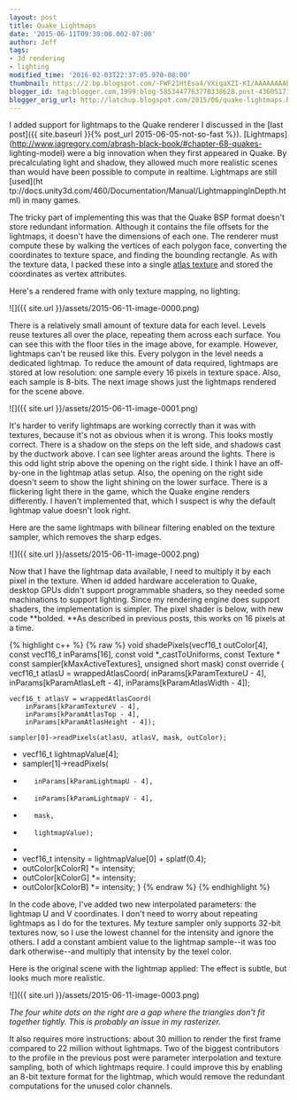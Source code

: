 ```yaml
---
layout: post
title: Quake Lightmaps
date: '2015-06-11T09:30:00.002-07:00'
author: Jeff
tags:
- 3d rendering
- lighting
modified_time: '2016-02-03T22:37:05.970-08:00'
thumbnail: https://2.bp.blogspot.com/-FWF21HtEsa4/VXiqaXZI-KI/AAAAAAAAB-c/AFvENpfTUeg/s72-c/texture-only.png
blogger_id: tag:blogger.com,1999:blog-5853447763770338628.post-4360517119255370373
blogger_orig_url: http://latchup.blogspot.com/2015/06/quake-lightmaps.html
---
```


I added support for lightmaps to the Quake renderer I discussed in the [last
post]({{ site.baseurl }}{% post_url 2015-06-05-not-so-fast %}).
[Lightmaps](http://www.jagregory.com/abrash-black-book/#chapter-68-quakes-
lighting-model) were a big innovation when they first appeared in Quake. By
precalculating light and shadow, they allowed much more realistic scenes than
would have been possible to compute in realtime. Lightmaps are still [used](ht
tp://docs.unity3d.com/460/Documentation/Manual/LightmappingInDepth.html) in
many games.

The tricky part of implementing this was that the Quake BSP format doesn't
store redundant information. Although it contains the file offsets for the
lightmaps, it doesn't have the dimensions of each one. The renderer must
compute these by walking the vertices of each polygon face, converting the
coordinates to texture space, and finding the bounding rectangle. As with the
texture data, I packed these into a single [atlas
texture](http://en.wikipedia.org/wiki/Texture_atlas) and stored the
coordinates as vertex attributes.

Here's a rendered frame with only texture mapping, no lighting:

![]({{ site.url }}/assets/2015-06-11-image-0000.png)

There is a relatively small amount of texture data for each level. Levels
reuse textures all over the place, repeating them across each surface. You can
see this with the floor tiles in the image above, for example. However,
lightmaps can't be reused like this. Every polygon in the level needs a
dedicated lightmap. To reduce the amount of data required, lightmaps are
stored at low resolution: one sample every 16 pixels in texture space. Also,
each sample is 8-bits. The next image shows just the lightmaps rendered for
the scene above.

![]({{ site.url }}/assets/2015-06-11-image-0001.png)

It's harder to verify lightmaps are working correctly than it was with
textures, because it's not as obvious when it is wrong. This looks mostly
correct. There is a shadow on the steps on the left side, and shadows cast by
the ductwork above. I can see lighter areas around the lights. There is this
odd light strip above the opening on the right side.  I think I have an off-
by-one in the lightmap atlas setup. Also, the opening on the right side
doesn't seem to show the light shining on the lower surface. There is a
flickering light there in the game, which the Quake engine renders
differently. I haven't implemented that, which I suspect is why the default
lightmap value doesn't look right.

Here are the same lightmaps with bilinear filtering enabled on the texture
sampler, which removes the sharp edges.

![]({{ site.url }}/assets/2015-06-11-image-0002.png)

Now that I have the lightmap data available, I need to multiply it by each
pixel in the texture. When id added hardware acceleration to Quake, desktop
GPUs didn't support programmable shaders, so they needed some machinations to
support lighting. Since my rendering engine does support shaders, the
implementation is simpler. The pixel shader is below, with new code **bolded.
**As described in previous posts, this works on 16 pixels at a time.

{% highlight c++ %}
{% raw %}
void shadePixels(vecf16_t outColor[4],
    const vecf16_t inParams[16],
    const void *_castToUniforms,
    const Texture * const sampler[kMaxActiveTextures],
    unsigned short mask) const override
{
    vecf16_t atlasU = wrappedAtlasCoord(
        inParams[kParamTextureU - 4],
        inParams[kParamAtlasLeft - 4],
        inParams[kParamAtlasWidth - 4]);

    vecf16_t atlasV = wrappedAtlasCoord(
        inParams[kParamTextureV - 4],
        inParams[kParamAtlasTop - 4],
        inParams[kParamAtlasHeight - 4]);

    sampler[0]->readPixels(atlasU, atlasV, mask, outColor);

+    vecf16_t lightmapValue[4];
+    sampler[1]->readPixels(
+        inParams[kParamLightmapU - 4],
+        inParams[kParamLightmapV - 4],
+        mask,
+        lightmapValue);
+
+    vecf16_t intensity = lightmapValue[0] + splatf(0.4);
+    outColor[kColorR] *= intensity;
+    outColor[kColorG] *= intensity;
+    outColor[kColorB] *= intensity;
}
{% endraw %}
{% endhighlight %}

In the code above, I've added two new interpolated parameters: the lightmap U
and V coordinates.  I don't need to worry about repeating lightmaps as I do
for the textures. My texture sampler only supports 32-bit textures now, so I
use the lowest channel for the intensity and ignore the others.  I add a
constant ambient value to the lightmap sample--it was too dark otherwise--and
multiply that intensity by the texel color.

Here is the original scene with the lightmap applied: The effect is subtle,
but looks much more realistic.

![]({{ site.url }}/assets/2015-06-11-image-0003.png)

*The four white dots on the right are a gap where the triangles don't fit
together tightly. This is probably an issue in my rasterizer.*

It also requires more instructions: about 30 million to render the first frame
compared to 22 million without lightmaps.  Two of the biggest contributors to
the profile in the previous post were parameter interpolation and texture
sampling, both of which lightmaps require. I could improve this by enabling an
8-bit texture format for the lightmap, which would remove the redundant
computations for the unused color channels.
